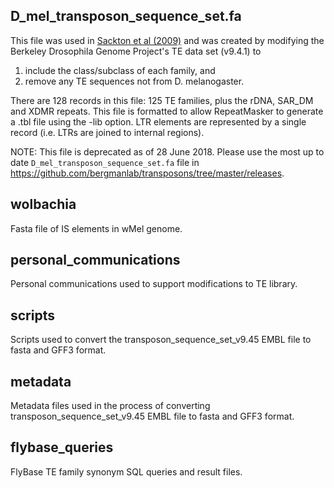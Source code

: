 D_mel_transposon_sequence_set.fa
-----------------------------------

This file was used in [Sackton et al (2009)](http://gbe.oxfordjournals.org/content/1/449.full)
and was created by modifying the Berkeley Drosophila Genome Project's TE data set (v9.4.1) to 

1) include the class/subclass of each family, and
2) remove any TE sequences not from D. melanogaster. 

There are 128 records in this file: 125 TE families, plus the rDNA, SAR_DM and XDMR repeats. 
This file is formatted to allow RepeatMasker to generate a .tbl file using the -lib option. 
LTR elements are represented by a single record (i.e. LTRs are joined to internal regions).

NOTE: This file is deprecated as of 28 June 2018. Please use the most up to date 
`D_mel_transposon_sequence_set.fa` file in https://github.com/bergmanlab/transposons/tree/master/releases.

wolbachia
-----------------------------------

Fasta file of IS elements in wMel genome.

personal_communications
-----------------------------------

Personal communications used to support modifications to TE library.

scripts
-----------------------------------

Scripts used to convert the transposon_sequence_set_v9.45 EMBL file to fasta and GFF3 format.

metadata
-----------------------------------

Metadata files used in the process of converting transposon_sequence_set_v9.45 EMBL file to 
fasta and GFF3 format.

flybase_queries
-----------------------------------

FlyBase TE family synonym SQL queries and result files.
